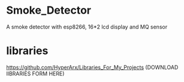 # Smoke_Detector
A smoke detector with esp8266, 16*2 lcd display and MQ sensor

# libraries

https://github.com/HyperArx/Libraries_For_My_Projects (DOWNLOAD lIBRARIES FORM HERE)

